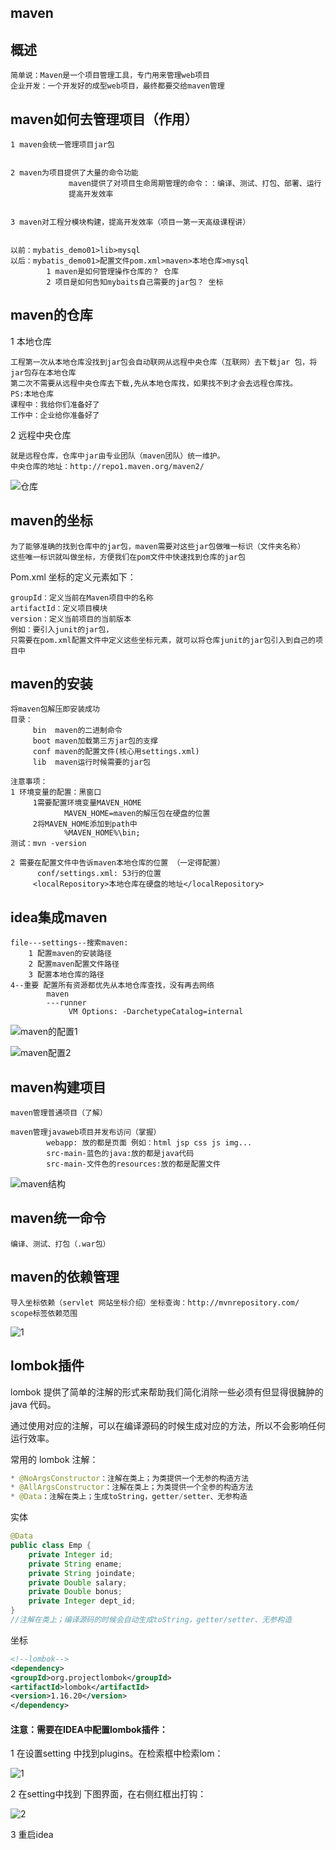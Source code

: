 ## maven

## 概述

~~~
简单说：Maven是一个项目管理工具，专门用来管理web项目
企业开发：一个开发好的成型web项目，最终都要交给maven管理
~~~

## maven如何去管理项目（作用）

~~~
1 maven会统一管理项目jar包
			
					
2 maven为项目提供了大量的命令功能  
			 maven提供了对项目生命周期管理的命令：：编译、测试、打包、部署、运行
			 提高开发效率
			 

3 maven对工程分模块构建，提高开发效率（项目一第一天高级课程讲）


以前：mybatis_demo01>lib>mysql
以后：mybatis_demo01>配置文件pom.xml>maven>本地仓库>mysql
		1 maven是如何管理操作仓库的？ 仓库
		2 项目是如何告知mybaits自己需要的jar包？ 坐标
~~~

## maven的仓库

1 本地仓库

~~~
工程第一次从本地仓库没找到jar包会自动联网从远程中央仓库（互联网）去下载jar 包，将jar包存在本地仓库
第二次不需要从远程中央仓库去下载,先从本地仓库找，如果找不到才会去远程仓库找。
PS:本地仓库
课程中：我给你们准备好了
工作中：企业给你准备好了
~~~

2 远程中央仓库

	就是远程仓库，仓库中jar由专业团队（maven团队）统一维护。
	中央仓库的地址：http://repo1.maven.org/maven2/

![仓库](img\仓库.png)



## maven的坐标

~~~
为了能够准确的找到仓库中的jar包，maven需要对这些jar包做唯一标识（文件夹名称）
这些唯一标识就叫做坐标，方便我们在pom文件中快速找到仓库的jar包
~~~

Pom.xml 坐标的定义元素如下：

	groupId：定义当前在Maven项目中的名称
	artifactId：定义项目模块
	version：定义当前项目的当前版本
	例如：要引入junit的jar包，
	只需要在pom.xml配置文件中定义这些坐标元素，就可以将仓库junit的jar包引入到自己的项目中


## maven的安装

	将maven包解压即安装成功
	目录：
	     bin  maven的二进制命令
	     boot maven加载第三方jar包的支撑
	     conf maven的配置文件(核心用settings.xml)
	     lib  maven运行时候需要的jar包
	
	注意事项：
	1 环境变量的配置：黑窗口
	     1需要配置环境变量MAVEN_HOME
				MAVEN_HOME=maven的解压包在硬盘的位置
	     2将MAVEN_HOME添加到path中
				%MAVEN_HOME%\bin;
	测试：mvn -version
	
	2 需要在配置文件中告诉maven本地仓库的位置 （一定得配置）
	      conf/settings.xml: 53行的位置
		 <localRepository>本地仓库在硬盘的地址</localRepository>	
## idea集成maven

~~~
file---settings--搜索maven:
	1 配置maven的安装路径
	2 配置maven配置文件路径
	3 配置本地仓库的路径
4--重要 配置所有资源都优先从本地仓库查找，没有再去网络
		maven
		---runner
		     VM Options: -DarchetypeCatalog=internal
~~~

![maven的配置1](img\maven的配置1.png)

![maven配置2](img\maven配置2.png)



## maven构建项目

~~~
maven管理普通项目（了解）

maven管理javaweb项目并发布访问（掌握）
		webapp: 放的都是页面 例如：html jsp css js img...
		src-main-蓝色的java:放的都是java代码
		src-main-文件色的resources:放的都是配置文件
~~~

![maven结构](img\maven结构.bmp)

## maven统一命令

~~~
编译、测试、打包（.war包）
~~~

## maven的依赖管理

~~~
导入坐标依赖（servlet 网站坐标介绍）坐标查询：http://mvnrepository.com/
scope标签依赖范围
~~~

![1](img\11.bmp)

## lombok插件

lombok 提供了简单的注解的形式来帮助我们简化消除一些必须有但显得很臃肿的 java 代码。

通过使用对应的注解，可以在编译源码的时候生成对应的方法，所以不会影响任何运行效率。

常用的 lombok 注解：

~~~java
* @NoArgsConstructor：注解在类上；为类提供一个无参的构造方法
* @AllArgsConstructor：注解在类上；为类提供一个全参的构造方法
* @Data：注解在类上；生成toString，getter/setter、无参构造
~~~

实体

~~~java
@Data
public class Emp {
    private Integer id;
    private String ename;
    private String joindate;
    private Double salary;
    private Double bonus;
    private Integer dept_id;
}
//注解在类上；编译源码的时候会自动生成toString，getter/setter、无参构造
~~~

坐标

~~~xml
<!--lombok-->
<dependency>
<groupId>org.projectlombok</groupId>
<artifactId>lombok</artifactId>
<version>1.16.20</version>
</dependency>
~~~



#### 注意：需要在IDEA中配置lombok插件：

1 在设置setting 中找到plugins。在检索框中检索lom：

![1](img\1.bmp)

2 在setting中找到 下图界面，在右侧红框出打钩：

![2](img\2.bmp)

3 重启idea













​		   	   

